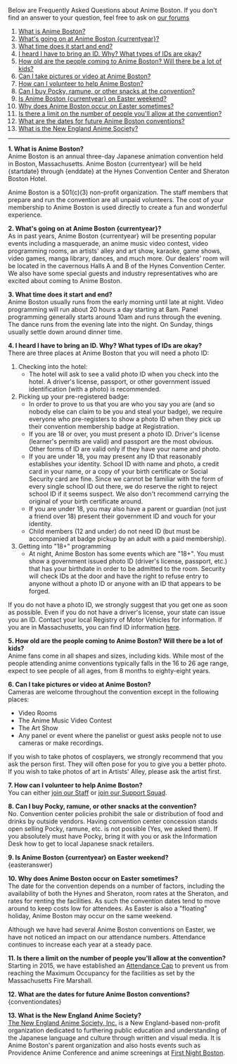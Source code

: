 Below are Frequently Asked Questions about Anime Boston. If you don't find an answer to your question, feel free to ask on [our forums](https://forums.animeboston.com/viewforum.php?f=2)

1. [What is Anime Boston?](#confaq1)
2. [What's going on at Anime Boston {currentyear}?](#confaq2)
3. [What time does it start and end?](#confaq3)
4. [I heard I have to bring an ID. Why? What types of IDs are okay?](#confaq4)
5. [How old are the people coming to Anime Boston? Will there be a lot of kids?](#confaq5)
6. [Can I take pictures or video at Anime Boston?](#confaq6)
7. [How can I volunteer to help Anime Boston?](#confaq7)
8. [Can I buy Pocky, ramune, or other snacks at the convention?](#confaq8)
9. [Is Anime Boston {currentyear} on Easter weekend?](#confaq9)
10. [Why does Anime Boston occur on Easter sometimes?](#confaq10)
11. [Is there a limit on the number of people you'll allow at the convention?](#confaq11)
12. [What are the dates for future Anime Boston conventions?](#confaq12)
13. [What is the New England Anime Society?](#confaq13)

---

**1\. <a name="confaq1">What is Anime Boston?</a>**  
Anime Boston is an annual three-day Japanese animation convention held in Boston, Massachusetts. Anime Boston {currentyear} will be held {startdate} through {enddate} at the Hynes Convention Center and Sheraton Boston Hotel.

Anime Boston is a 501(c)(3) non-profit organization. The staff members that prepare and run the convention are all unpaid volunteers. The cost of your membership to Anime Boston is used directly to create a fun and wonderful experience.

**2\. <a name="confaq2">What's going on at Anime Boston {currentyear}?</a>**  
As in past years, Anime Boston {currentyear} will be presenting popular events including a masquerade, an anime music video contest, video programming rooms, an artists' alley and art show, karaoke, game shows, video games, manga library, dances, and much more. Our dealers' room will be located in the cavernous Halls A and B of the Hynes Convention Center. We also have some special guests and industry representatives who are excited about coming to Anime Boston.

**3\. <a name="confaq3">What time does it start and end?</a>**  
Anime Boston usually runs from the early morning until late at night. Video programming will run about 20 hours a day starting at 8am. Panel programming generally starts around 10am and runs through the evening. The dance runs from the evening late into the night. On Sunday, things usually settle down around dinner time.

**4\. <a name="confaq4">I heard I have to bring an ID. Why? What types of IDs are okay?</a>**  
There are three places at Anime Boston that you will need a photo ID:
1. Checking into the hotel:
    * The hotel will ask to see a valid photo ID when you check into the hotel. A driver's license, passport, or other government issued identification (with a photo) is recommended.
2. Picking up your pre-registered badge:
    * In order to prove to us that you are who you say you are (and so nobody else can claim to be you and steal your badge), we require everyone who pre-registers to show a photo ID when they pick up their convention membership badge at Registration.
    * If you are 18 or over, you must present a photo ID. Driver's license (learner's permits are valid) and passport are the most obvious. Other forms of ID are valid only if they have your name and photo.
    * If you are under 18, you may present any ID that reasonably establishes your identity. School ID with name and photo, a credit card in your name, or a copy of your birth certificate or Social Security card are fine. Since we cannot be familiar with the form of every single school ID out there, we do reserve the right to reject school ID if it seems suspect. We also don't recommend carrying the original of your birth certificate around.
    * If you are under 18, you may also have a parent or guardian (not just a friend over 18) present their government ID and vouch for your identity.
    * Child members (12 and under) do not need ID (but must be accompanied at badge pickup by an adult with a paid membership).
3. Getting into "18+" programming
    * At night, Anime Boston has some events which are "18+". You must show a government issued photo ID (driver's license, passport, etc.) that has your birthdate in order to be admitted to the room. Security will check IDs at the door and have the right to refuse entry to anyone without a photo ID or anyone with an ID that appears to be forged.

If you do not have a photo ID, we strongly suggest that you get one as soon as possible. Even if you do not have a driver's license, your state can issue you an ID. Contact your local Registry of Motor Vehicles for information. If you are in Massachusetts, you can find ID information <a href="http://mass.gov/rmv/license/13bMAID.htm" target="\_blank">here</a>.

**5\. <a name="confaq5">How old are the people coming to Anime Boston? Will there be a lot of kids?</a>**  
Anime fans come in all shapes and sizes, including kids. While most of the people attending anime conventions typically falls in the 16 to 26 age range, expect to see people of all ages, from 8 months to eighty-eight years.

**6\. <a name="confaq6">Can I take pictures or video at Anime Boston?</a>**  
Cameras are welcome throughout the convention except in the following places:
* Video Rooms
* The Anime Music Video Contest
* The Art Show
* Any panel or event where the panelist or guest asks people not to use cameras or make recordings.

If you wish to take photos of cosplayers, we strongly recommend that you ask the person first. They will often pose for you to give you a better photo. If you wish to take photos of art in Artists' Alley, please ask the artist first.

**7\. <a name="confaq7">How can I volunteer to help Anime Boston?</a>**  
You can either [join our Staff](/staff/staff_listing/) or [join our Support Squad](/staff/support_squad/).

**8\. <a name="confaq8">Can I buy Pocky, ramune, or other snacks at the convention?</a>**  
No. Convention center policies prohibit the sale or distribution of food and drinks by outside vendors. Having convention center concession stands open selling Pocky, ramune, etc. is not possible (Yes, we asked them). If you absolutely must have Pocky, bring it with you or ask the Information Desk how to get to local Japanese snack retailers.

**9\. <a name="confaq9">Is Anime Boston {currentyear} on Easter weekend?</a>**  
{easteranswer}

**10\. <a name="confaq10">Why does Anime Boston occur on Easter sometimes?</a>**  
The date for the convention depends on a number of factors, including the availability of both the Hynes and Sheraton, room rates at the Sheraton, and rates for renting the facilities. As such the convention dates tend to move around to keep costs low for attendees. As Easter is also a "floating" holiday, Anime Boston may occur on the same weekend.

Although we have had several Anime Boston conventions on Easter, we have not noticed an impact on our attendance numbers. Attendance continues to increase each year at a steady pace.

**11\. <a name="confaq11">Is there a limit on the number of people you'll allow at the convention?</a>**  
Starting in 2015, we have established an [Attendance Cap](/registration/registration_cap/) to prevent us from reaching the Maximum Occupancy for the facilities as set by the Massachusetts Fire Marshall.

**12\. <a name="confaq12">What are the dates for future Anime Boston conventions?</a>**  
{conventiondates}

**13\. <a name="confaq13">What is the New England Anime Society?</a>**  
<a href="http://www.neanime.org/" target="\_blank">The New England Anime Society, Inc.</a> is a New England-based non-profit organization dedicated to furthering public education and understanding of the Japanese language and culture through written and visual media. It is Anime Boston's parent organization and also hosts events such as Providence Anime Conference and anime screenings at <a href="http://www.firstnight.org/" target="\_blank">First Night Boston</a>.
